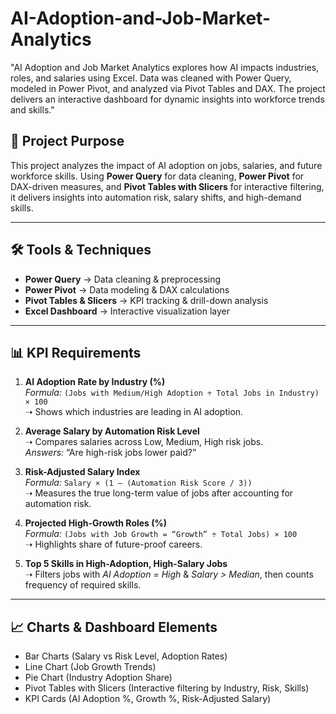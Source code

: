 # AI-Adoption-and-Job-Market-Analytics
"AI Adoption and Job Market Analytics explores how AI impacts industries, roles, and salaries using Excel. Data was cleaned with Power Query, modeled in Power Pivot, and analyzed via Pivot Tables and DAX. The project delivers an interactive dashboard for dynamic insights into workforce trends and skills."


## 📌 Project Purpose  
This project analyzes the impact of AI adoption on jobs, salaries, and future workforce skills. Using **Power Query** for data cleaning, **Power Pivot** for DAX-driven measures, and **Pivot Tables with Slicers** for interactive filtering, it delivers insights into automation risk, salary shifts, and high-demand skills.  

---

## 🛠 Tools & Techniques  
- **Power Query** → Data cleaning & preprocessing  
- **Power Pivot** → Data modeling & DAX calculations  
- **Pivot Tables & Slicers** → KPI tracking & drill-down analysis  
- **Excel Dashboard** → Interactive visualization layer  

---

## 📊 KPI Requirements  

1. **AI Adoption Rate by Industry (%)**  
   *Formula:* `(Jobs with Medium/High Adoption ÷ Total Jobs in Industry) × 100`  
   ➝ Shows which industries are leading in AI adoption.  

2. **Average Salary by Automation Risk Level**  
   ➝ Compares salaries across Low, Medium, High risk jobs.  
   *Answers:* “Are high-risk jobs lower paid?”  

3. **Risk-Adjusted Salary Index**  
   *Formula:* `Salary × (1 – (Automation Risk Score / 3))`  
   ➝ Measures the true long-term value of jobs after accounting for automation risk.  

4. **Projected High-Growth Roles (%)**  
   *Formula:* `(Jobs with Job Growth = “Growth” ÷ Total Jobs) × 100`  
   ➝ Highlights share of future-proof careers.  

5. **Top 5 Skills in High-Adoption, High-Salary Jobs**  
   ➝ Filters jobs with *AI Adoption = High* & *Salary > Median*, then counts frequency of required skills.  

---

## 📈 Charts & Dashboard Elements  
- Bar Charts (Salary vs Risk Level, Adoption Rates)  
- Line Chart (Job Growth Trends)  
- Pie Chart (Industry Adoption Share)  
- Pivot Tables with Slicers (Interactive filtering by Industry, Risk, Skills)  
- KPI Cards (AI Adoption %, Growth %, Risk-Adjusted Salary)  

